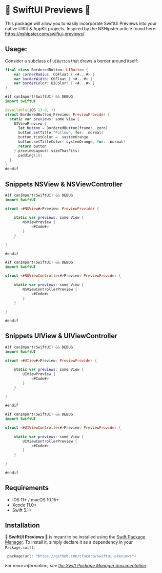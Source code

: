 # 🧐 SwiftUI Previews 🧐

This package will allow you to easily incorporate SwiftUI Previews into your native UIKit & AppKit projects.  Inspired by the NSHipster article found here: https://nshipster.com/swiftui-previews/

## Usage:

Consider a subclass of `UIButton`
that draws a border around itself:

```swift
final class BorderedButton: UIButton {
    var cornerRadius: CGFloat { <#...#> }
    var borderWidth: CGFloat { <#...#> }
    var borderColor: UIColor? { <#...#> }
}
```

```swift
#if canImport(SwiftUI) && DEBUG
import SwiftUI

@available(iOS 13.0, *)
struct BorderedButton_Preview: PreviewProvider {
  static var previews: some View {
    UIViewPreview {
      let button = BorderedButton(frame: .zero)
      button.setTitle("Follow", for: .normal)
      button.tintColor = .systemOrange
      button.setTitleColor(.systemOrange, for: .normal)
      return button
    }.previewLayout(.sizeThatFits)
     .padding(10)
  }
}
#endif
```

## Snippets NSView & NSViewController

```swift
#if canImport(SwiftUI) && DEBUG
import SwiftUI

struct <#NSView#>Preview: PreviewProvider {
    
    static var previews: some View {
        NSViewPreview {
            <#Code#>
        }
    }
    
}

#endif
```

```swift
#if canImport(SwiftUI) && DEBUG
import SwiftUI

struct <#NSViewController#>Preview: PreviewProvider {
    
    static var previews: some View {
        NSViewControllerPreview {
            <#Code#>
        }
    }
    
}

#endif
```

## Snippets UIView & UIViewController

```swift
#if canImport(SwiftUI) && DEBUG
import SwiftUI

struct <#UIiew#>Preview: PreviewProvider {
    
    static var previews: some View {
        UIViewPreview {
            <#Code#>
        }
    }
    
}

#endif
```

```swift
#if canImport(SwiftUI) && DEBUG
import SwiftUI

struct <#UIViewController#>Preview: PreviewProvider {
    
    static var previews: some View {
        UIViewControllerPreview {
            <#Code#>
        }
    }
    
}

#endif
```

## Requirements

- iOS 11+ / macOS 10.15+
- Xcode 11.0+
- Swift 5.1+

## Installation

**🧐 SwiftUI Previews 🧐** is meant to be installed using the [Swift Package Manager](https://github.com/apple/swift-package-manager). To install it, simply
declare it as a dependency in your `Package.swift`:

```swift
.package(url: "https://github.com/cfacorp/swiftui-previews")
```

*For more information, see [the Swift Package Manager documentation](https://github.com/apple/swift-package-manager/tree/master/Documentation).*
